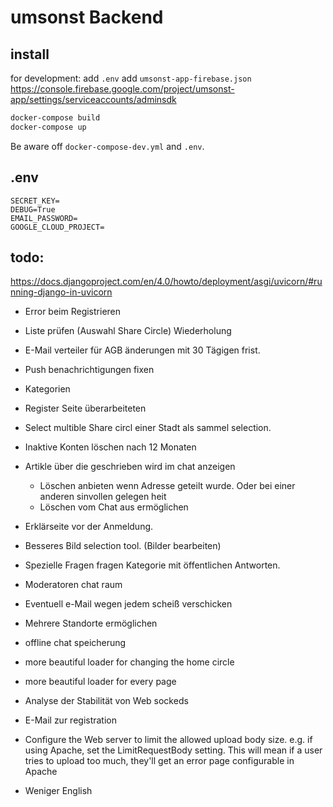 # umsonst Backend

## install
for development:
add ```.env```
add ```umsonst-app-firebase.json``` https://console.firebase.google.com/project/umsonst-app/settings/serviceaccounts/adminsdk

```bash
docker-compose build
docker-compose up
```
Be aware off ```docker-compose-dev.yml```  and ```.env```.

## .env
```
SECRET_KEY=
DEBUG=True
EMAIL_PASSWORD=
GOOGLE_CLOUD_PROJECT=
```



## todo:
https://docs.djangoproject.com/en/4.0/howto/deployment/asgi/uvicorn/#running-django-in-uvicorn


- Error beim Registrieren 
- Liste prüfen (Auswahl Share Circle) Wiederholung 


- E-Mail verteiler für AGB änderungen mit 30 Tägigen frist.
- Push benachrichtigungen fixen
- Kategorien
- Register Seite überarbeiteten
- Select multible Share circl einer Stadt als sammel selection.
- Inaktive Konten löschen nach 12 Monaten
- Artikle über die geschrieben wird im chat anzeigen
    - Löschen anbieten wenn Adresse geteilt wurde. Oder bei einer anderen sinvollen gelegen heit
    - Löschen vom Chat aus ermöglichen
- Erklärseite vor der Anmeldung.
- Besseres Bild selection tool. (Bilder bearbeiten)
- Spezielle Fragen fragen Kategorie mit öffentlichen Antworten.
- Moderatoren chat raum
- Eventuell e-Mail wegen jedem scheiß verschicken
- Mehrere Standorte ermöglichen

- offline chat speicherung

- more beautiful loader for changing the home circle
- more beautiful loader for every page

- Analyse der Stabilität von Web sockeds
- E-Mail zur registration

- Configure the Web server to limit the allowed upload body size. e.g. if using Apache, set the LimitRequestBody setting. This will mean if a user tries to upload too much, they'll get an error page configurable in Apache

- Weniger English